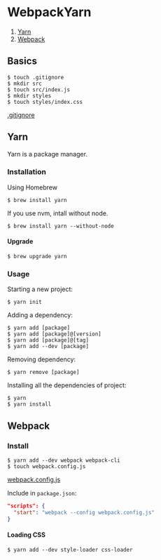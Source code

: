 # WebpackYarn

1. [Yarn](#yarn)
2. [Webpack](#webpack)

## Basics

```
$ touch .gitignore
$ mkdir src
$ touch src/index.js
$ mkdir styles
$ touch styles/index.css
```

[.gitignore](.gitignore)

## Yarn

Yarn is a package manager.

### Installation

Using Homebrew
```
$ brew install yarn
```

If you use nvm, intall without node.
```
$ brew install yarn --without-node
```

#### Upgrade

```
$ brew upgrade yarn
```

### Usage

Starting a new project:
```
$ yarn init
```

Adding a dependency:
```
$ yarn add [package]
$ yarn add [package]@[version]
$ yarn add [package]@[tag]
$ yarn add --dev [package]
```

Removing dependency:
```
$ yarn remove [package]
```

Installing all the dependencies of project:
```
$ yarn
$ yarn install
```

## Webpack

### Install

```
$ yarn add --dev webpack webpack-cli
$ touch webpack.config.js
```

[webpack.config.js](webpack.config.js)

Include in `package.json`:
```json
"scripts": {
  "start": "webpack --config webpack.config.js"
}
```

#### Loading CSS

```
$ yarn add --dev style-loader css-loader
```
